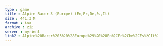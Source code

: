 ```yaml
---
type : game
title : Alpine Racer 3 (Europe) (En,Fr,De,Es,It)
size : 441.3 M
format : iso
archive : zip
server : myrient
link2 : Alpine%20Racer%203%20%28Europe%29%20%28En%2CFr%2CDe%2CEs%2CIt%29
---
```

